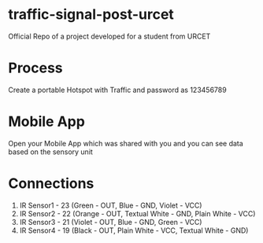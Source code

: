 # traffic-signal-post-urcet
Official Repo of a project developed for a student from URCET

# Process
Create a portable Hotspot with Traffic and password as 123456789

# Mobile App
Open your Mobile App which was shared with you and you can see data based on the sensory unit

# Connections

1. IR Sensor1 - 23 (Green - OUT, Blue - GND, Violet - VCC)
2. IR Sensor2 - 22 (Orange - OUT, Textual White - GND, Plain White - VCC)
3. IR Sensor3 - 21 (Violet - OUT, Blue - GND, Green - VCC)
4. IR Sensor4 - 19 (Black - OUT, Plain White - VCC, Textual White - GND)

